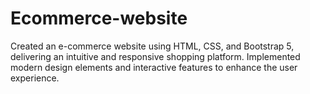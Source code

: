 # Ecommerce-website
Created an e-commerce website using HTML, CSS, and Bootstrap 5, delivering an intuitive and responsive shopping platform. Implemented modern design elements and interactive features to enhance the user experience.
